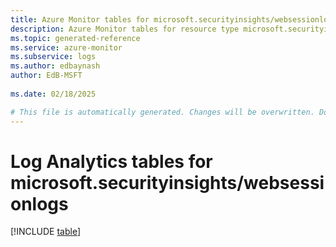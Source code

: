 ```yaml
---
title: Azure Monitor tables for microsoft.securityinsights/websessionlogs
description: Azure Monitor tables for resource type microsoft.securityinsights/websessionlogs
ms.topic: generated-reference
ms.service: azure-monitor
ms.subservice: logs
ms.author: edbaynash
author: EdB-MSFT
   
ms.date: 02/18/2025

# This file is automatically generated. Changes will be overwritten. Do not change this file directly.
---
```


# Log Analytics tables for microsoft.securityinsights/websessionlogs  

[!INCLUDE [table](~/reusable-content/ce-skilling/azure/includes/azure-monitor/reference/tables/microsoft-securityinsights_websessionlogs-include.md)]

